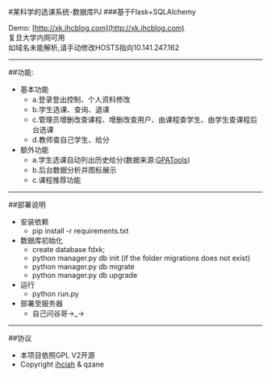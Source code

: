 #某科学的选课系统-数据库PJ
###基于Flask+SQLAlchemy

Demo: [http://xk.ihcblog.com](http://xk.ihcblog.com)   
复旦大学内网可用   
如域名未能解析,请手动修改HOSTS指向10.141.247.162

---
##功能:
* 基本功能
  * a.登录登出控制、个人资料修改
  * b.学生选课、查询、退课
  * c.管理员增删改查课程、增删改查用户、由课程查学生、由学生查课程后台选课
  * d.教师查自己学生、给分
* 额外功能
  * a.学生选课自动列出历史给分(数据来源:[GPATools](https://github.com/hackerzhou/GPATool))
  * b.后台数据分析并图标展示
  * c.课程推荐功能

---
##部署说明
* 安装依赖
  * pip install -r requirements.txt
* 数据库初始化
  * create database fdxk;
  * python manager.py db init (if the folder migrations does not exist)
  * python manager.py db migrate
  * python manager.py db upgrade
* 运行
  * python run.py
* 部署至服务器
  * 自己问谷哥→_→

---
##协议
* 本项目依照GPL V2开源
* Copyright [ihciah](http://www.ihcblog.com) & qzane